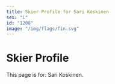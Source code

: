 ```yaml
---
title: Skier Profile for Sari Koskinen
sex: "L"
id: "1208"
image: "/img/flags/fin.svg" 
---
```


# Skier Profile

This page is for: Sari Koskinen.
    